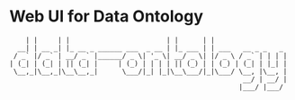 # Web UI for Data Ontology

```     _       _                          _        _
    | |     | |                        | |      | |
  __| | __ _| |_ __ _ ______ ___  _ __ | |_ ___ | | ___   __ _ _   _
 / _` |/ _` | __/ _` |______/ _ \| '_ \| __/ _ \| |/ _ \ / _` | | | |
| (_| | (_| | || (_| |     | (_) | | | | || (_) | | (_) | (_| | |_| |
 \__,_|\__,_|\__\__,_|      \___/|_| |_|\__\___/|_|\___/ \__, |\__, |
                                                          __/ | __/ |
                                                         |___/ |___/
```
